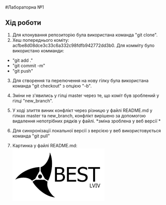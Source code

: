 #Лабораторна №1

## Хід роботи
1. Для клонування репозиторію була використана команда "git clone".
2. Хеш попереднього коміту: acfbe8d08dce3c33c6a332c98fdfb942772dd3b0. 
Для комміту було використано комманди: 
* "git add ."
* "git commit -m"
* "git push" 
3. Для створення та перелючення на нову гілку була використана команда "git checkout" з опцією "-b".
4. Зміни не з'явились у гілці master через те, що коміт був зроблений у гілці "new_branch".
5. У ході злиття виник конфлікт через різницю у файлі README.md у гілках master та new_branch, конфлікт вирішено за допомогою видалення непотрібних рядків у файлі.
*зміна зроблена у веб версії *
6. Для синхронізації локальної версії з версією у веб використовується команда "git pull"

7. Картинка у файлі README.md: 
![Org](image.png)